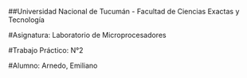 ##Universidad Nacional de Tucumán - Facultad de Ciencias Exactas y Tecnología

#Asignatura: Laboratorio de Microprocesadores

#Trabajo Práctico: N°2

#Alumno: Arnedo, Emiliano